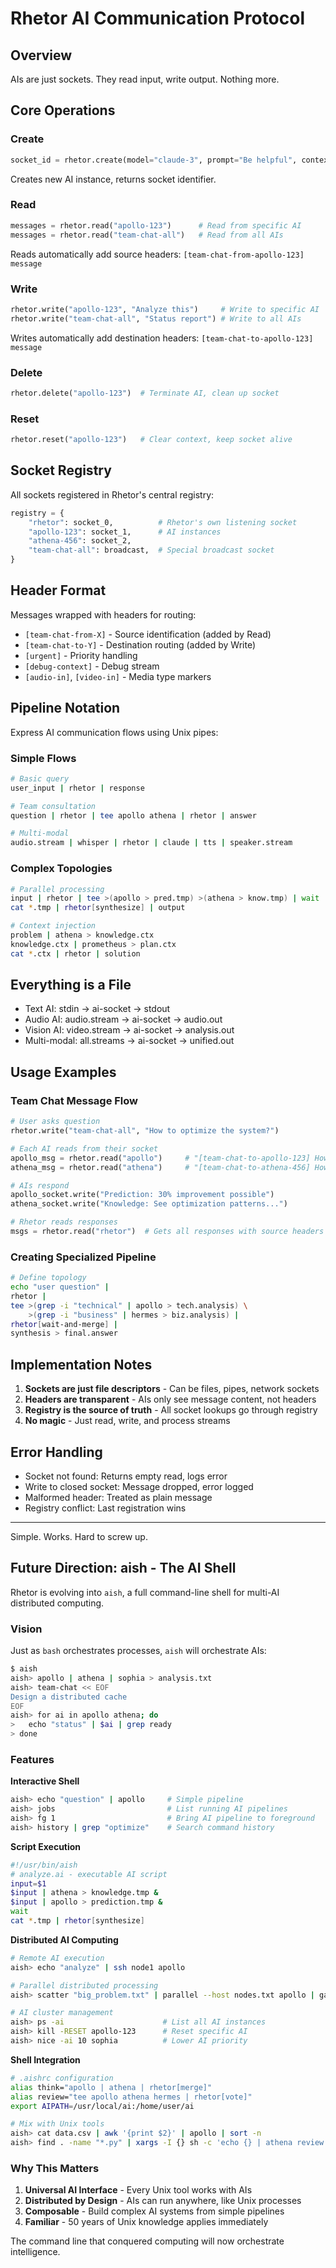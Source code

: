 # Rhetor AI Communication Protocol

## Overview

AIs are just sockets. They read input, write output. Nothing more.

## Core Operations

### Create
```python
socket_id = rhetor.create(model="claude-3", prompt="Be helpful", context={})
```
Creates new AI instance, returns socket identifier.

### Read
```python
messages = rhetor.read("apollo-123")      # Read from specific AI
messages = rhetor.read("team-chat-all")   # Read from all AIs
```
Reads automatically add source headers: `[team-chat-from-apollo-123] message`

### Write
```python
rhetor.write("apollo-123", "Analyze this")     # Write to specific AI
rhetor.write("team-chat-all", "Status report") # Write to all AIs
```
Writes automatically add destination headers: `[team-chat-to-apollo-123] message`

### Delete
```python
rhetor.delete("apollo-123")  # Terminate AI, clean up socket
```

### Reset
```python
rhetor.reset("apollo-123")   # Clear context, keep socket alive
```

## Socket Registry

All sockets registered in Rhetor's central registry:
```python
registry = {
    "rhetor": socket_0,          # Rhetor's own listening socket
    "apollo-123": socket_1,      # AI instances
    "athena-456": socket_2,
    "team-chat-all": broadcast,  # Special broadcast socket
}
```

## Header Format

Messages wrapped with headers for routing:
- `[team-chat-from-X]` - Source identification (added by Read)
- `[team-chat-to-Y]` - Destination routing (added by Write)
- `[urgent]` - Priority handling
- `[debug-context]` - Debug stream
- `[audio-in]`, `[video-in]` - Media type markers

## Pipeline Notation

Express AI communication flows using Unix pipes:

### Simple Flows
```bash
# Basic query
user_input | rhetor | response

# Team consultation
question | rhetor | tee apollo athena | rhetor | answer

# Multi-modal
audio.stream | whisper | rhetor | claude | tts | speaker.stream
```

### Complex Topologies
```bash
# Parallel processing
input | rhetor | tee >(apollo > pred.tmp) >(athena > know.tmp) | wait
cat *.tmp | rhetor[synthesize] | output

# Context injection
problem | athena > knowledge.ctx
knowledge.ctx | prometheus > plan.ctx
cat *.ctx | rhetor | solution
```

## Everything is a File

- Text AI: stdin → ai-socket → stdout
- Audio AI: audio.stream → ai-socket → audio.out
- Vision AI: video.stream → ai-socket → analysis.out
- Multi-modal: all.streams → ai-socket → unified.out

## Usage Examples

### Team Chat Message Flow
```python
# User asks question
rhetor.write("team-chat-all", "How to optimize the system?")

# Each AI reads from their socket
apollo_msg = rhetor.read("apollo")     # "[team-chat-to-apollo-123] How to optimize?"
athena_msg = rhetor.read("athena")     # "[team-chat-to-athena-456] How to optimize?"

# AIs respond
apollo_socket.write("Prediction: 30% improvement possible")
athena_socket.write("Knowledge: See optimization patterns...")

# Rhetor reads responses
msgs = rhetor.read("rhetor")  # Gets all responses with source headers
```

### Creating Specialized Pipeline
```bash
# Define topology
echo "user question" | 
rhetor |
tee >(grep -i "technical" | apollo > tech.analysis) \
    >(grep -i "business" | hermes > biz.analysis) |
rhetor[wait-and-merge] |
synthesis > final.answer
```

## Implementation Notes

1. **Sockets are just file descriptors** - Can be files, pipes, network sockets
2. **Headers are transparent** - AIs only see message content, not headers
3. **Registry is the source of truth** - All socket lookups go through registry
4. **No magic** - Just read, write, and process streams

## Error Handling

- Socket not found: Returns empty read, logs error
- Write to closed socket: Message dropped, error logged
- Malformed header: Treated as plain message
- Registry conflict: Last registration wins

---

Simple. Works. Hard to screw up.

## Future Direction: aish - The AI Shell

Rhetor is evolving into `aish`, a full command-line shell for multi-AI distributed computing.

### Vision

Just as `bash` orchestrates processes, `aish` will orchestrate AIs:

```bash
$ aish
aish> apollo | athena | sophia > analysis.txt
aish> team-chat << EOF
Design a distributed cache
EOF
aish> for ai in apollo athena; do
>   echo "status" | $ai | grep ready
> done
```

### Features

**Interactive Shell**
```bash
aish> echo "question" | apollo     # Simple pipeline
aish> jobs                         # List running AI pipelines  
aish> fg 1                         # Bring AI pipeline to foreground
aish> history | grep "optimize"    # Search command history
```

**Script Execution**
```bash
#!/usr/bin/aish
# analyze.ai - executable AI script
input=$1
$input | athena > knowledge.tmp &
$input | apollo > prediction.tmp &
wait
cat *.tmp | rhetor[synthesize]
```

**Distributed AI Computing**
```bash
# Remote AI execution
aish> echo "analyze" | ssh node1 apollo

# Parallel distributed processing
aish> scatter "big_problem.txt" | parallel --host nodes.txt apollo | gather

# AI cluster management  
aish> ps -ai                      # List all AI instances
aish> kill -RESET apollo-123      # Reset specific AI
aish> nice -ai 10 sophia          # Lower AI priority
```

**Shell Integration**
```bash
# .aishrc configuration
alias think="apollo | athena | rhetor[merge]"
alias review="tee apollo athena hermes | rhetor[vote]"
export AIPATH=/usr/local/ai:/home/user/ai

# Mix with Unix tools
aish> cat data.csv | awk '{print $2}' | apollo | sort -n
aish> find . -name "*.py" | xargs -I {} sh -c 'echo {} | athena review'
```

### Why This Matters

1. **Universal AI Interface** - Every Unix tool works with AIs
2. **Distributed by Design** - AIs can run anywhere, like Unix processes
3. **Composable** - Build complex AI systems from simple pipelines  
4. **Familiar** - 50 years of Unix knowledge applies immediately

The command line that conquered computing will now orchestrate intelligence.